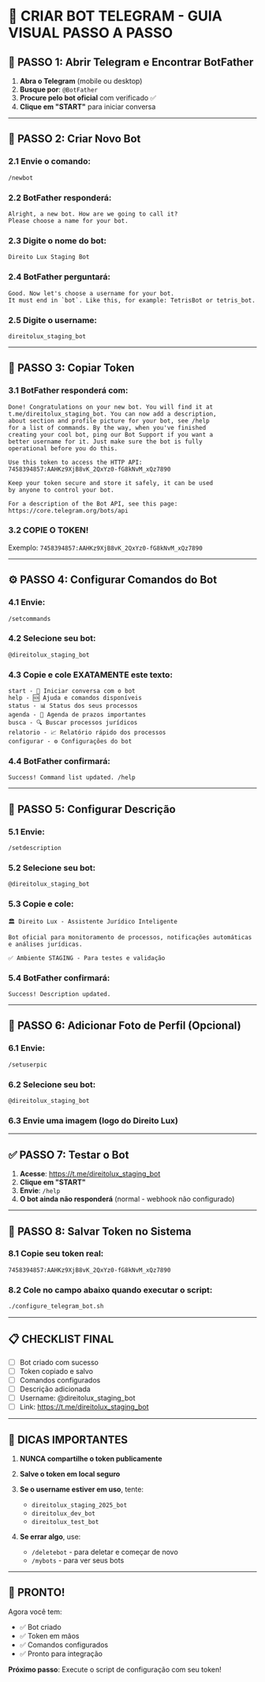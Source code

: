 # 🤖 CRIAR BOT TELEGRAM - GUIA VISUAL PASSO A PASSO

## 📱 PASSO 1: Abrir Telegram e Encontrar BotFather

1. **Abra o Telegram** (mobile ou desktop)
2. **Busque por**: `@BotFather`
3. **Procure pelo bot oficial** com verificado ✅
4. **Clique em "START"** para iniciar conversa

---

## 🔨 PASSO 2: Criar Novo Bot

### 2.1 Envie o comando:
```
/newbot
```

### 2.2 BotFather responderá:
```
Alright, a new bot. How are we going to call it? 
Please choose a name for your bot.
```

### 2.3 Digite o nome do bot:
```
Direito Lux Staging Bot
```

### 2.4 BotFather perguntará:
```
Good. Now let's choose a username for your bot. 
It must end in `bot`. Like this, for example: TetrisBot or tetris_bot.
```

### 2.5 Digite o username:
```
direitolux_staging_bot
```

---

## 🎉 PASSO 3: Copiar Token

### 3.1 BotFather responderá com:
```
Done! Congratulations on your new bot. You will find it at 
t.me/direitolux_staging_bot. You can now add a description, 
about section and profile picture for your bot, see /help 
for a list of commands. By the way, when you've finished 
creating your cool bot, ping our Bot Support if you want a 
better username for it. Just make sure the bot is fully 
operational before you do this.

Use this token to access the HTTP API:
7458394857:AAHKz9XjB8vK_2QxYz0-fG8kNvM_xQz7890

Keep your token secure and store it safely, it can be used 
by anyone to control your bot.

For a description of the Bot API, see this page:
https://core.telegram.org/bots/api
```

### 3.2 **COPIE O TOKEN!** 
Exemplo: `7458394857:AAHKz9XjB8vK_2QxYz0-fG8kNvM_xQz7890`

---

## ⚙️ PASSO 4: Configurar Comandos do Bot

### 4.1 Envie:
```
/setcommands
```

### 4.2 Selecione seu bot:
```
@direitolux_staging_bot
```

### 4.3 Copie e cole EXATAMENTE este texto:
```
start - 🚀 Iniciar conversa com o bot
help - 🆘 Ajuda e comandos disponíveis
status - 📊 Status dos seus processos
agenda - 📅 Agenda de prazos importantes
busca - 🔍 Buscar processos jurídicos
relatorio - 📈 Relatório rápido dos processos
configurar - ⚙️ Configurações do bot
```

### 4.4 BotFather confirmará:
```
Success! Command list updated. /help
```

---

## 📝 PASSO 5: Configurar Descrição

### 5.1 Envie:
```
/setdescription
```

### 5.2 Selecione seu bot:
```
@direitolux_staging_bot
```

### 5.3 Copie e cole:
```
🏛️ Direito Lux - Assistente Jurídico Inteligente

Bot oficial para monitoramento de processos, notificações automáticas e análises jurídicas.

✅ Ambiente STAGING - Para testes e validação
```

### 5.4 BotFather confirmará:
```
Success! Description updated.
```

---

## 📸 PASSO 6: Adicionar Foto de Perfil (Opcional)

### 6.1 Envie:
```
/setuserpic
```

### 6.2 Selecione seu bot:
```
@direitolux_staging_bot
```

### 6.3 Envie uma imagem (logo do Direito Lux)

---

## ✅ PASSO 7: Testar o Bot

1. **Acesse**: https://t.me/direitolux_staging_bot
2. **Clique em "START"**
3. **Envie**: `/help`
4. **O bot ainda não responderá** (normal - webhook não configurado)

---

## 🔑 PASSO 8: Salvar Token no Sistema

### 8.1 Copie seu token real:
```
7458394857:AAHKz9XjB8vK_2QxYz0-fG8kNvM_xQz7890
```

### 8.2 Cole no campo abaixo quando executar o script:
```bash
./configure_telegram_bot.sh
```

---

## 📋 CHECKLIST FINAL

- [ ] Bot criado com sucesso
- [ ] Token copiado e salvo
- [ ] Comandos configurados
- [ ] Descrição adicionada
- [ ] Username: @direitolux_staging_bot
- [ ] Link: https://t.me/direitolux_staging_bot

---

## 🚨 DICAS IMPORTANTES

1. **NUNCA compartilhe o token publicamente**
2. **Salve o token em local seguro**
3. **Se o username estiver em uso**, tente:
   - `direitolux_staging_2025_bot`
   - `direitolux_dev_bot`
   - `direitolux_test_bot`

4. **Se errar algo**, use:
   - `/deletebot` - para deletar e começar de novo
   - `/mybots` - para ver seus bots

---

## 🎯 PRONTO!

Agora você tem:
- ✅ Bot criado
- ✅ Token em mãos
- ✅ Comandos configurados
- ✅ Pronto para integração

**Próximo passo**: Execute o script de configuração com seu token!